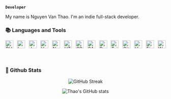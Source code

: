 **`Developer`**

My name is Nguyen Van Thao. I'm an indie full-stack developer.

### 📚 Languages and Tools

<a target="_blank" rel="noreferrer" href="https://www.php.net/"><img src="https://img.shields.io/badge/PHP-282C34?logo=php&logoColor=777bb3" alt="PHP logo" title="PHP" height="25" /></a>
&nbsp;
<a href="https://www.laravel.com/" target="blank"><img src="https://img.shields.io/badge/Laravel-282C34?logo=laravel&logoColor=FE2D1F" alt="Laravel logo" title="Laravel" height="25" /></a>
&nbsp;
<a href="#"><img src="https://img.shields.io/badge/JavaScript-282C34?logo=javascript&logoColor=F7DF1E" alt="JavaScript logo" title="JavaScript" height="25" /></a>
&nbsp;
<a href="https://vuejs.org/"><img src="https://img.shields.io/badge/Vue.js-282C34?logo=vue.js&logoColor=4FC08D" alt="Vue.js logo" title="Vue.js" height="25" /></a>
&nbsp;
<a href="https://nuxt.com/"><img src="https://img.shields.io/badge/Nuxt.js-282C34?logo=nuxt.js&logoColor=4FC08D" alt="Nuxt.js logo" title="Nuxt.js" height="25" /></a>
&nbsp;
<a href="#"><img src="https://img.shields.io/badge/HTML5-282C34?logo=html5&logoColor=E34F26" alt="HTML5 logo" title="HTML5" height="25" /></a>
&nbsp;
<a href="#"><img src="https://img.shields.io/badge/CSS3-282C34?logo=css3&logoColor=1572B6" alt="CSS3 logo" title="CSS3" height="25" /></a>
&nbsp;
<a href="https://sass-lang.com/"><img src="https://img.shields.io/badge/Sass-282C34?logo=sass&logoColor=CC6699" alt="SASS logo" title="SASS" height="25" /></a>
&nbsp;
<a href="https://getbootstrap.com/"><img src="https://img.shields.io/badge/Bootstrap-282C34?logo=bootstrap&logoColor=7952B3" alt="Bootstrap logo" title="Bootstrap" height="25" /></a>
&nbsp;
<a href="https://tailwindcss.com/"><img src="https://img.shields.io/badge/Tailwind%20CSS-282C34?logo=tailwind-css&logoColor=38B2AC" alt="TailwindCSS logo" title="TailwindCSS" height="25" /></a>
&nbsp;
<a href="https://git-scm.com/"><img src="https://img.shields.io/badge/Git-282C34?logo=git&logoColor=F05032" alt="Git logo" title="Git" height="25" /></a>
&nbsp;
<a href="https://code.visualstudio.com/"><img src="https://img.shields.io/badge/VS%20Code-282C34?logo=visual-studio-code&logoColor=007ACC" alt="Visual Studio Code logo" title="Visual Studio Code" height="25" /></a>
&nbsp;
<a href="https://firebase.google.com/"><img src="https://img.shields.io/badge/Firebase-282C34?logo=firebase&logoColor=FFCA28" alt="Firebase logo" title="Firebase" height="25" /></a>
&nbsp;
<a href="https://wordpress.org/"><img src="https://img.shields.io/badge/WordPress-282C34?logo=wordPress&logoColor=21759B" alt="WordPress logo" title="WordPress" height="25" /></a>
&nbsp;
<br />

#

#

### 🌟 Github Stats

<div align="center">

![GitHub Streak](https://streak-stats.demolab.com?user=thaolaptrinh&theme=github-green-purple&border_radius=4.5&card_width=300)



![Thao's GitHub stats](https://github-readme-stats.vercel.app/api?username=thaolaptrinh&show_icons=true&theme=github-green-purple&card_width=300)

</div>

